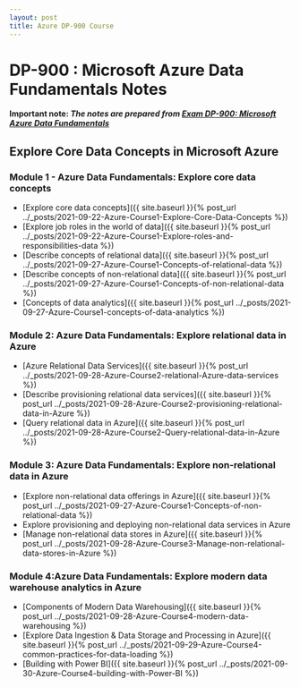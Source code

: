 ```yaml
---
layout: post
title: Azure DP-900 Course
---
```


# DP-900 : Microsoft Azure Data Fundamentals  Notes

**Important note: _The notes are prepared from [Exam DP-900: Microsoft Azure Data Fundamentals](https://docs.microsoft.com/en-us/learn/certifications/exams/dp-900)_**

## Explore Core Data Concepts in Microsoft Azure

### Module 1 - Azure Data Fundamentals: Explore core data concepts

* [Explore core data concepts]({{ site.baseurl }}{% post_url ../_posts/2021-09-22-Azure-Course1-Explore-Core-Data-Concepts %})
* [Explore job roles in the world of data]({{ site.baseurl }}{% post_url ../_posts/2021-09-22-Azure-Course1-Explore-roles-and-responsibilities-data %})
* [Describe concepts of relational data]({{ site.baseurl }}{% post_url ../_posts/2021-09-27-Azure-Course1-Concepts-of-relational-data %})
* [Describe concepts of non-relational data]({{ site.baseurl }}{% post_url ../_posts/2021-09-27-Azure-Course1-Concepts-of-non-relational-data %})
* [Concepts of data analytics]({{ site.baseurl }}{% post_url ../_posts/2021-09-27-Azure-Course1-concepts-of-data-analytics %})

### Module 2: Azure Data Fundamentals: Explore relational data in Azure
* [Azure Relational Data Services]({{ site.baseurl }}{% post_url ../_posts/2021-09-28-Azure-Course2-relational-Azure-data-services %})
* [Describe provisioning relational data services]({{ site.baseurl }}{% post_url ../_posts/2021-09-28-Azure-Course2-provisioning-relational-data-in-Azure %})
* [Query relational data in Azure]({{ site.baseurl }}{% post_url ../_posts/2021-09-28-Azure-Course2-Query-relational-data-in-Azure %})


### Module 3: Azure Data Fundamentals: Explore non-relational data in Azure

* [Explore non-relational data offerings in Azure]({{ site.baseurl }}{% post_url ../_posts/2021-09-27-Azure-Course1-Concepts-of-non-relational-data %})
* Explore provisioning and deploying non-relational data services in Azure
* [Manage non-relational data stores in Azure]({{ site.baseurl }}{% post_url ../_posts/2021-09-28-Azure-Course3-Manage-non-relational-data-stores-in-Azure %})

### Module 4:Azure Data Fundamentals: Explore modern data warehouse analytics in Azure
* [Components of Modern Data Warehousing]({{ site.baseurl }}{% post_url ../_posts/2021-09-28-Azure-Course4-modern-data-warehousing %})
* [Explore Data Ingestion & Data Storage and Processing in Azure]({{ site.baseurl }}{% post_url ../_posts/2021-09-29-Azure-Course4-common-practices-for-data-loading %})
* [Building with Power BI]({{ site.baseurl }}{% post_url ../_posts/2021-09-30-Azure-Course4-building-with-Power-BI %})


